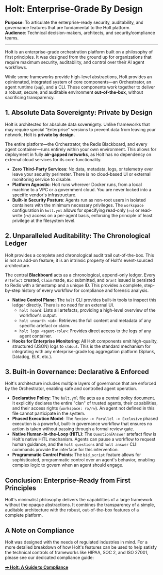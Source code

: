 # Holt: Enterprise-Grade By Design

**Purpose**: To articulate the enterprise-ready security, auditability, and governance features that are fundamental to the Holt platform.  
**Audience**: Technical decision-makers, architects, and security/compliance teams.

---

Holt is an enterprise-grade orchestration platform built on a philosophy of first principles. It was designed from the ground up for organizations that require maximum security, auditability, and control over their AI agent workflows.

While some frameworks provide high-level abstractions, Holt provides an opinionated, integrated system of core components—an Orchestrator, an agent runtime (`pup`), and a CLI. These components work together to deliver a robust, secure, and auditable environment **out-of-the-box**, without sacrificing transparency.

## 1. Absolute Data Sovereignty: Private by Design

Holt is architected for absolute data sovereignty. Unlike frameworks that may require special "Enterprise" versions to prevent data from leaving your network, Holt is **private by design**.

The entire platform—the Orchestrator, the Redis Blackboard, and every agent container—runs entirely within your own environment. This allows for deployment in fully **air-gapped networks**, as Holt has no dependency on external cloud services for its core functionality.

*   **Zero Third-Party Services**: No data, metadata, logs, or telemetry ever leave your security perimeter. There is no cloud-based UI or external monitoring service to disable.
*   **Platform Agnostic**: Holt runs wherever Docker runs, from a local machine to a VPC or a government cloud. You are never locked into a specific vendor's infrastructure.
*   **Built-in Security Posture**: Agents run as non-root users in isolated containers with the minimum necessary privileges. The `workspace` configuration in `holt.yml` allows for specifying read-only (`ro`) or read-write (`rw`) access on a per-agent basis, enforcing the principle of least privilege at the filesystem level.


## 2. Unparalleled Auditability: The Chronological Ledger

Holt provides a complete and chronological audit trail out-of-the-box. This is not an add-on feature; it is an intrinsic property of Holt's event-sourced architecture.

The central **Blackboard** acts as a chronological, append-only ledger. Every `Artefact` created, `Claim` made, `Bid` submitted, and `Grant` issued is persisted to Redis with a timestamp and a unique ID. This provides a complete, step-by-step history of every workflow for compliance and forensic analysis.

*   **Native Control Plane**: The `holt` CLI provides built-in tools to inspect this ledger directly. There is no need for an external UI.
    *   `holt hoard`: Lists all artefacts, providing a high-level overview of the workflow's output.
    *   `holt unearth <id>`: Retrieves the full content and metadata of any specific artefact or claim.
    *   `holt logs <agent-role>`: Provides direct access to the logs of any agent container.
*   **Hooks for Enterprise Monitoring**: All Holt components emit high-quality, structured (JSON) logs to `stdout`. This is the standard mechanism for integrating with any enterprise-grade log aggregation platform (Splunk, Datadog, ELK, etc.).


## 3. Built-in Governance: Declarative & Enforced

Holt's architecture includes multiple layers of governance that are enforced by the Orchestrator, enabling safe and controlled agent operation.

*   **Declarative Policy**: The `holt.yml` file acts as a central policy document. It explicitly declares the entire "clan" of trusted agents, their capabilities, and their access rights (`workspace: ro/rw`). An agent not defined in this file cannot participate in the system.
*   **Phased Execution Model**: The `Review -> Parallel -> Exclusive` phased execution is a powerful, built-in governance workflow that ensures no action is taken without passing through a formal review gate.
*   **Native Human-in-the-Loop (HITL)**: The `Question`/`Answer` artefact flow is Holt's native HITL mechanism. Agents can pause a workflow to request human guidance, and the `holt questions` and `holt answer` CLI commands provide the interface for this intervention.
*   **Programmatic Control Points**: The `bid_script` feature allows for sophisticated, programmatic control over an agent's behavior, enabling complex logic to govern when an agent should engage.


## Conclusion: Enterprise-Ready from First Principles

Holt's minimalist philosophy delivers the capabilities of a large framework without the opaque abstractions. It combines the transparency of a simple, auditable architecture with the robust, out-of-the-box features of a complete platform.

## A Note on Compliance

Holt was designed with the needs of regulated industries in mind. For a more detailed breakdown of how Holt's features can be used to help satisfy the technical controls of frameworks like HIPAA, SOC 2, and ISO 27001, please see our dedicated compliance guide:

**[➡️ Holt: A Guide to Compliance](./HOLT_COMPLIANCE_GUIDE.md)**